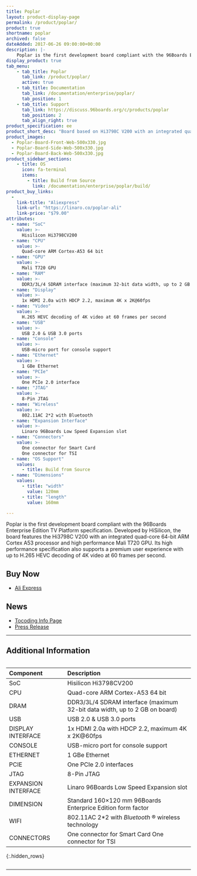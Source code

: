 ```yaml
---
title: Poplar
layout: product-display-page
permalink: /product/poplar/
product: true
shortname: poplar
archived: false
dateAdded: 2017-06-26 09:00:00+00:00
description: |-
    Poplar is the first development board compliant with the 96Boards Enterprise Edition TV Platform specification.
display_product: true
tab_menu:
    - tab_title: Poplar
      tab_link: /product/poplar/
      active: true
    - tab_title: Documentation
      tab_link: /documentation/enterprise/poplar/
      tab_position: 1
    - tab_title: Support
      tab_link: https://discuss.96boards.org/c/products/poplar
      tab_position: 2
      tab_align_right: true
product_specification: ee
product_short_desc: "Board based on Hi3798C V200 with an integrated quad-core 64-bit ARM Cortex A53"
product_images:
  - Poplar-Board-Front-Web-500x330.jpg
  - Poplar-Board-Side-Web-500x330.jpg
  - Poplar-Board-Back-Web-500x330.jpg
product_sidebar_sections:
    - title: OS
      icon: fa-terminal
      items:
        - title: Build from Source
          link: /documentation/enterprise/poplar/build/
product_buy_links:
  -
    link-title: "Aliexpress"
    link-url: "https://linaro.co/poplar-ali"
    link-price: "$79.00"
attributes:
  - name: "SoC"
    value: >-
      Hisilicon Hi3798CV200
  - name: "CPU"
    value: >-
      Quad-core ARM Cortex-A53 64 bit
  - name: "GPU"
    value: >-
      Mali T720 GPU
  - name: "RAM"
    value: >-
      DDR3/3L/4 SDRAM interface (maximum 32-bit data width, up to 2 GB on board)
  - name: "Display"
    value: >-
      1x HDMI 2.0a with HDCP 2.2, maximum 4K x 2K@60fps
  - name: "Video"
    value: >-
      H.265 HEVC decoding of 4K video at 60 frames per second
  - name: "USB"
    value: >-
      USB 2.0 & USB 3.0 ports
  - name: "Console"
    value: >-
      USB-micro port for console support
  - name: "Ethernet"
    value: >-
      1 GBe Ethernet
  - name: "PCIe"
    value: >-
      One PCIe 2.0 interface
  - name: "JTAG"
    value: >-
      8-Pin JTAG
  - name: "Wireless"
    value: >-
      802.11AC 2*2 with Bluetooth
  - name: "Expansion Interface"
    value: >-
      Linaro 96Boards Low Speed Expansion slot
  - name: "Connectors"
    value: >-
      One connector for Smart Card
      One connector for TSI
  - name: "OS Support"
    values:
      - title: Build from Source
  - name: "Dimensions"
    values:
      - title: "width"
        value: 120mm
      - title: "length"
        value: 160mm

---
```

Poplar is the first development board compliant with the 96Boards Enterprise Edition TV Platform specification. Developed by HiSilicon, the board features the Hi3798C V200 with an integrated quad-core 64-bit ARM Cortex A53 processor and high performance Mali T720 GPU. Its high performance specification also supports a premium user experience with up to H.265 HEVC decoding of 4K video at 60 frames per second.

## Buy Now

- [Ali Express](http://linaro.co/poplar-ali)

## News

- [Tocoding Info Page](http://link.linaro.org/poplar-tocoding)
- [Press Release](http://www.linaro.org/news/linaro-announces-first-development-board-compliant-96boards-tv-platform-specification/)

***

## Additional Information
<div style="overflow-x:scroll;" markdown="1">


|   Component          |   Description                                                                                    |
|:---------------------|:-------------------------------------------------------------------------------------------------|
|  SoC                 | Hisilicon Hi3798CV200                                                                            |
|  CPU                 | Quad-core ARM Cortex-A53 64 bit                                                                  |
|  DRAM                | DDR3/3L/4 SDRAM interface (maximum 32-bit data width, up to 2 GB on board)                       |
|  USB                 | USB 2.0 & USB 3.0 ports                                                                          |
|  DISPLAY INTERFACE   | 1x HDMI 2.0a with HDCP 2.2, maximum 4K x 2K@60fps                                                |
|  CONSOLE             | USB-micro port for console support                                                               |
|  ETHERNET            | 1 GBe Ethernet                                                                                   |
|  PCIE                | One PCIe 2.0 interfaces                                                                          |
|  JTAG                | 8-Pin JTAG                                                                                       |
|  EXPANSION INTERFACE | Linaro 96Boards Low Speed Expansion slot                                                         |
|  DIMENSION           | Standard 160×120 mm 96Boards Enterprice Edition form factor                                      |
|  WIFI                | 802.11AC 2*2 with _Bluetooth_ ® wireless technology                                                                      |
|  CONNECTORS          | One connector for Smart Card One connector for TSI                                               |
{:.hidden_rows}

</div>

***
